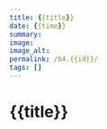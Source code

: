 ```yaml
---
title: {{title}}
date: {{time}}
summary: 
image: 
image_alt: 
permalink: /b4.{{id}}/
tags: []
---
```

# {{title}}